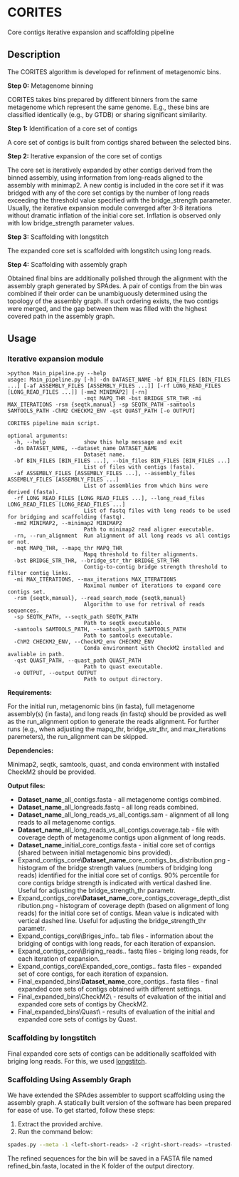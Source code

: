 # CORITES
 Core contigs iterative expansion and scaffolding pipeline
 
## Description 
The CORITES algorithm is developed for refinment of metagenomic bins. 

**Step 0:** Metagenome binning

CORITES takes bins prepared by different binners from the same metagenome which represent the same genome.
E.g., these bins are classified identically (e.g., by GTDB) or sharing significant similarity.

**Step 1:** Identification of a core set of contigs

A core set of contigs is built from contigs shared between the selected bins. 

**Step 2:** Iterative expansion of the core set of contigs

The core set is iteratively expanded by other contigs derived from the binned assembly, using information from long-reads aligned to the assembly with minimap2. 
A new contig is included in the core set if it was bridged with any of the core set contigs by the number of long reads exceeding the threshold value specified with the bridge_strength parameter. 
Usually, the iterative expansion module converged after 3-8 iterations without dramatic inflation of the initial core set. Inflation is observed only with low bridge_strength parameter values. 

**Step 3:** Scaffolding with longstitch

The expanded core set is scaffolded with longstitch using long reads. 

**Step 4:** Scaffolding with assembly graph

Obtained final bins are additionally polished through the alignment with the assembly graph generated by SPAdes. 
A pair of contigs from the bin was combined if their order can be unambiguously determined using the topology of the assembly graph. 
If such ordering exists, the two contigs were merged, and the gap between them was filled with the highest covered path in the assembly graph.


## Usage

### Iterative expansion module

```
>python Main_pipeline.py --help
usage: Main_pipeline.py [-h] -dn DATASET_NAME -bf BIN_FILES [BIN_FILES ...] [-af ASSEMBLY_FILES [ASSEMBLY_FILES ...]] [-rf LONG_READ_FILES [LONG_READ_FILES ...]] [-mm2 MINIMAP2] [-rn]
                        -mqt MAPQ_THR -bst BRIDGE_STR_THR -mi MAX_ITERATIONS -rsm {seqtk,manual} -sp SEQTK_PATH -samtools SAMTOOLS_PATH -ChM2 CHECKM2_ENV -qst QUAST_PATH [-o OUTPUT]

CORITES pipeline main script.

optional arguments:
  -h, --help            show this help message and exit
  -dn DATASET_NAME, --dataset_name DATASET_NAME
                        Dataset name.
  -bf BIN_FILES [BIN_FILES ...], --bin_files BIN_FILES [BIN_FILES ...]
                        List of files with contigs (fasta).
  -af ASSEMBLY_FILES [ASSEMBLY_FILES ...], --assembly_files ASSEMBLY_FILES [ASSEMBLY_FILES ...]
                        List of assemblies from which bins were derived (fasta).
  -rf LONG_READ_FILES [LONG_READ_FILES ...], --long_read_files LONG_READ_FILES [LONG_READ_FILES ...]
                        List of fastq files with long reads to be used for bridging and scaffolding (fastq).
  -mm2 MINIMAP2, --minimap2 MINIMAP2
                        Path to minimap2 read aligner executable.
  -rn, --run_alignment  Run alignment of all long reads vs all contigs or not.
  -mqt MAPQ_THR, --mapq_thr MAPQ_THR
                        Mapq threshold to filter alignments.
  -bst BRIDGE_STR_THR, --bridge_str_thr BRIDGE_STR_THR
                        Contig-to-contig bridge strength threshold to filter contig links.
  -mi MAX_ITERATIONS, --max_iterations MAX_ITERATIONS
                        Maximal number of iterations to expand core contigs set.
  -rsm {seqtk,manual}, --read_search_mode {seqtk,manual}
                        Algorithm to use for retrival of reads sequences.
  -sp SEQTK_PATH, --seqtk_path SEQTK_PATH
                        Path to seqtk executable.
  -samtools SAMTOOLS_PATH, --samtools_path SAMTOOLS_PATH
                        Path to samtools executable.
  -ChM2 CHECKM2_ENV, --CheckM2_env CHECKM2_ENV
                        Conda environment with CheckM2 installed and avaliable in path.
  -qst QUAST_PATH, --quast_path QUAST_PATH
                        Path to quast executable.
  -o OUTPUT, --output OUTPUT
                        Path to output directory.
```


**Requirements:**

For the initial run, metagenomic bins (in fasta), full metagenome assembly(s) (in fasta), and long reads (in fastq) should be provided as well as the run_alignment option to generate the reads alignment.
For further runs (e.g., when adjusting the mapq_thr, bridge_str_thr, and max_iterations paremeters), the run_alignment can be skipped.

**Dependencies:**

Minimap2, seqtk, samtools, quast, and conda environment with installed CheckM2 should be provided.

**Output files:**

 - **Dataset_name**_all_contigs.fasta - all metagenome contigs combined.  
 - **Dataset_name**_all_longreads.fastq - all long reads combined.  
 - **Dataset_name**_all_long_reads_vs_all_contigs.sam - alignment of all long reads to all metagenome contigs.  
 - **Dataset_name**_all_long_reads_vs_all_contigs.coverage.tab - file with coverage depth of metagenome contigs upon alignment of long reads.  
 - **Dataset_name**_initial_core_contigs.fasta - initial core set of contigs (shared between initial metagenomic bins provided).  
 - Expand_contigs_core\\**Dataset_name**_core_contigs_bs_distribution.png - histogram of the bridge strength values (numbers of bridging long reads) identified for the initial core set of contigs. 90% percentile for core contigs bridge strength is indicated with vertical dashed line. Useful for adjusting the bridge_strength_thr parametr.  
 - Expand_contigs_core\\**Dataset_name**_core_contigs_coverage_depth_distribution.png - histogram of coverage depth (based on alignment of long reads) for the initial core set of contigs. Mean value is indicated with vertical dashed line. Useful for adjusting the bridge_strength_thr parametr.  
 - Expand_contigs_core\Briges_info.. tab files - information about the bridging of contigs with long reads, for each iteration of expansion.  
 - Expand_contigs_core\Briging_reads.. fastq files - briging long reads, for each iteration of expansion.  
 - Expand_contigs_core\Expanded_core_contigs.. fasta files - expanded set of core contigs, for each iteration of expansion.  
 - Final_expanded_bins\\**Dataset_name**_core_contigs.. fasta files - final expanded core sets of contigs obtained with different settings.  
 - Final_expanded_bins\CheckM2\ - results of evaluation of the initial and expanded core sets of contigs by CheckM2.  
 - Final_expanded_bins\Quast\ - results of evaluation of the initial and expanded core sets of contigs by Quast.  
 
### Scaffolding by longstitch

Final expanded core sets of contigs can be additionally scaffolded with briging long reads. For this, we used [longstitch](https://github.com/bcgsc/LongStitch). 

### Scaffolding Using Assembly Graph

We have extended the SPAdes assembler to support scaffolding using the assembly graph. A statically built version of the software has been prepared for ease of use. To get started, follow these steps:

1. Extract the provided archive.
2. Run the command below:


```bash
spades.py --meta -1 <left-short-reads> -2 <right-short-reads> —trusted-contigs <path_to_bin_to_refine> -o <output_dir>
```

The refined sequences for the bin will be saved in a FASTA file named refined_bin.fasta, located in the K<max> folder of the output directory.
